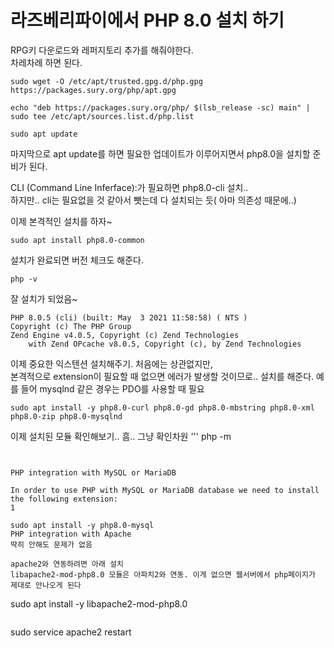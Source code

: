 # 라즈베리파이에서 PHP 8.0 설치 하기

RPG키 다운로드와 레퍼지토리 추가를 해줘야한다.  
차레차례 하면 된다.
```	
sudo wget -O /etc/apt/trusted.gpg.d/php.gpg https://packages.sury.org/php/apt.gpg

echo "deb https://packages.sury.org/php/ $(lsb_release -sc) main" | sudo tee /etc/apt/sources.list.d/php.list

sudo apt update
```
마지막으로 apt update를 하면 필요한 업데이트가 이루어지면서 php8.0을 설치할 준비가 된다.

CLI (Command Line Inferface):가 필요하면 php8.0-cli 설치..  
하지만.. cli는 필요없을 것 같아서 뺏는데 다 설치되는 듯( 아마 의존성 때문에..)  

이제 본격적인 설치를 하자~
```
sudo apt install php8.0-common
```

설치가 완료되면 버전 체크도 해준다.
```
php -v
```

잘 설치가 되었음~
```
PHP 8.0.5 (cli) (built: May  3 2021 11:58:58) ( NTS )
Copyright (c) The PHP Group
Zend Engine v4.0.5, Copyright (c) Zend Technologies
    with Zend OPcache v8.0.5, Copyright (c), by Zend Technologies
```

이제 중요한 익스텐션 설치해주기. 처음에는 상관없지만,   
본격적으로 extension이 필요할 때 없으면 에러가 발생할 것이므로.. 설치를 해준다.
예를 들어 mysqlnd 같은 경우는 PDO를 사용할 때 필요
```
sudo apt install -y php8.0-curl php8.0-gd php8.0-mbstring php8.0-xml php8.0-zip php8.0-mysqlnd
```

이제 설치된 모듈 확인해보기.. 흠.. 그냥 확인차원
'''
php -m
```


PHP integration with MySQL or MariaDB

In order to use PHP with MySQL or MariaDB database we need to install the following extension:
1
	
sudo apt install -y php8.0-mysql
PHP integration with Apache
딱히 안해도 문제가 없음

apache2와 연동하려면 아래 설치  
libapache2-mod-php8.0 모듈은 아파치2와 연동. 이게 없으면 웹서버에서 php페이지가 제대로 안나오게 된다
```
sudo apt install -y libapache2-mod-php8.0
```
```
sudo service apache2 restart
```
